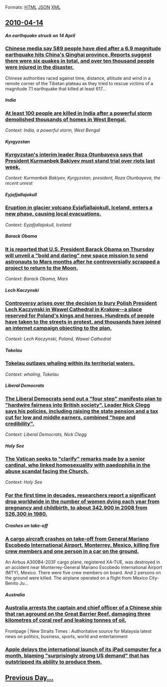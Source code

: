 
Formats: [HTML](2010/04/14/index.html)  [JSON](2010/04/14/index.json)  [XML](2010/04/14/index.xml)  

## [2010-04-14](/news/2010/04/14/index.md)

##### An earthquake struck on 14 April
### [Chinese media say 589 people have died after a 6.9 magnitude earthquake hits China's Qinghai province. Reports suggest there were six quakes in total, and over ten thousand people were injured in the disaster.](/news/2010/04/14/chinese-media-say-589-people-have-died-after-a-6-9-magnitude-earthquake-hits-china-s-qinghai-province-reports-suggest-there-were-six-quakes.md)
Chinese authorities raced against time, distance, altitude and wind in a remote corner of the Tibetan plateau as they tried to rescue victims of a magnitude 7.1 earthquake that killed at least 617...

##### India
### [At least 100 people are killed in India after a powerful storm demolished thousands of homes in West Bengal. ](/news/2010/04/14/at-least-100-people-are-killed-in-india-after-a-powerful-storm-demolished-thousands-of-homes-in-west-bengal.md)
_Context: India, a powerful storm, West Bengal_

##### Kyrgyzstan
### [Kyrgyzstan's interim leader Roza Otunbayeva says that President Kurmanbek Bakiyev must stand trial over riots last week. ](/news/2010/04/14/kyrgyzstan-s-interim-leader-roza-otunbayeva-says-that-president-kurmanbek-bakiyev-must-stand-trial-over-riots-last-week.md)
_Context: Kurmanbek Bakiyev, Kyrgyzstan, president, Roza Otunbayeva, the recent unrest_

##### Eyjafjallajokull
### [Eruption in glacier volcano Eyjafjallajokull, Iceland, enters a new phase, causing local evacuations. ](/news/2010/04/14/eruption-in-glacier-volcano-eyjafjallajapkull-iceland-enters-a-new-phase-causing-local-evacuations.md)
_Context: Eyjafjallajokull, Iceland_

##### Barack Obama
### [It is reported that U.S. President Barack Obama on Thursday will unveil a "bold and daring" new space mission to send astronauts to Mars months after he controversially scrapped a project to return to the Moon. ](/news/2010/04/14/it-is-reported-that-u-s-president-barack-obama-on-thursday-will-unveil-a-bold-and-daring-new-space-mission-to-send-astronauts-to-mars-mon.md)
_Context: Barack Obama, Mars_

##### Lech Kaczynski
### [Controversy arises over the decision to bury Polish President Lech Kaczynski in Wawel Cathedral in Krakow--a place reserved for Poland's kings and heroes. Hundreds of people have taken to the streets in protest, and thousands have joined an internet campaign objecting to the plan. ](/news/2010/04/14/controversy-arises-over-the-decision-to-bury-polish-president-lech-kaczyaski-in-wawel-cathedral-in-kraka3waa-place-reserved-for-poland-s.md)
_Context: Lech Kaczynski, Poland, Wawel Cathedral_

##### Tokelau
### [Tokelau outlaws whaling within its territorial waters. ](/news/2010/04/14/tokelau-outlaws-whaling-within-its-territorial-waters.md)
_Context: whaling, Tokelau_

##### Liberal Democrats
### [The Liberal Democrats send out a "four step" manifesto plan to "hardwire fairness into British society". Leader Nick Clegg says his policies, including raising the state pension and a tax cut for low and middle earners, combined "hope and credibility". ](/news/2010/04/14/the-liberal-democrats-send-out-a-four-step-manifesto-plan-to-hardwire-fairness-into-british-society-leader-nick-clegg-says-his-policies.md)
_Context: Liberal Democrats, Nick Clegg_

##### Holy See
### [The Vatican seeks to "clarify" remarks made by a senior cardinal, who linked homosexuality with paedophilia in the abuse scandal facing the Church. ](/news/2010/04/14/the-vatican-seeks-to-clarify-remarks-made-by-a-senior-cardinal-who-linked-homosexuality-with-paedophilia-in-the-abuse-scandal-facing-the.md)
_Context: Holy See_

##### 
### [For the first time in decades, researchers report a significant drop worldwide in the number of women dying each year from pregnancy and childbirth, to about 342,900 in 2008 from 526,300 in 1980. ](/news/2010/04/14/for-the-first-time-in-decades-researchers-report-a-significant-drop-worldwide-in-the-number-of-women-dying-each-year-from-pregnancy-and-chi.md)
##### Crashes on take-off
### [A cargo aircraft crashes on take-off from General Mariano Escobedo International Airport, Monterrey, Mexico, killing five crew members and one person in a car on the ground. ](/news/2010/04/14/a-cargo-aircraft-crashes-on-take-off-from-general-mariano-escobedo-international-airport-monterrey-mexico-killing-five-crew-members-and-o.md)
An Airbus A300B4-203F cargo plane, registered XA-TUE, was destroyed in an accident near Monterrey-General Mariano Escobedo International Airport (MTY), Mexico. There were five crew members on board. And 2 persons on the ground were killed. The airplane operated on a flight from Mexico City-Benito Ju...

##### Australia
### [Australia arrests the captain and chief officer of a Chinese ship that ran aground on the Great Barrier Reef, damaging three kilometres of coral reef and leaking tonnes of oil. ](/news/2010/04/14/australia-arrests-the-captain-and-chief-officer-of-a-chinese-ship-that-ran-aground-on-the-great-barrier-reef-damaging-three-kilometres-of-c.md)
Frontpage | New Straits Times : Authoritative source for Malaysia latest news on politics, business, sports, world and entertainment

##### 
### [Apple delays the international launch of its iPad computer for a month, blaming "surprisingly strong US demand" that has outstripped its ability to produce them. ](/news/2010/04/14/apple-delays-the-international-launch-of-its-ipad-computer-for-a-month-blaming-surprisingly-strong-us-demand-that-has-outstripped-its-abi.md)
## [Previous Day...](/news/2010/04/13/index.md)

